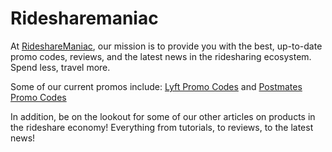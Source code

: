 # Ridesharemaniac

At [RideshareManiac](http://www.ridesharemaniac.com/), our mission is to provide you with the best, up-to-date promo codes, reviews, and the latest news in the ridesharing ecosystem. Spend less, travel more.

Some of our current promos include: [Lyft Promo Codes](http://www.ridesharemaniac.com/single-post/2015/07/29/lyft-promo-code) and [Postmates Promo Codes](http://www.ridesharemaniac.com/single-post/2015/07/29/postmates-promo-code)

In addition, be on the lookout for some of our other articles on products in the rideshare economy! Everything from tutorials, to reviews, to the latest news!
